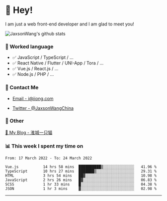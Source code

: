 # 👋 Hey!

I am just a web front-end developer and I am glad to meet you!

![JaxsonWang's github stats](https://github-readme-stats.vercel.app/api?username=JaxsonWang&&show_icons=true&&title_color=1abc9c&&icon_color=1abc9c)


### 📝 Worked language

- ✅ JavaScript / TypeScript / ...
- ✅ React Native / Flutter / UNI-App / Tora / ...
- ✅ Vue.js / React.js / ...
- ✅ Node.js / PHP / ...

### 📮 Contact Me

- [Email - i@iiong.com](mailto:i@iiong.com)

- [Twitter - @JaxsonWangChina](https://twitter.com/JaxsonWangChina)

### 🤪 Other

[📌 My Blog - 淮城一只猫](https://iiong.com)

### 📊 This week I spent my time on

<!--START_SECTION:waka-->

```text
From: 17 March 2022 - To: 24 March 2022

Vue.js           14 hrs 58 mins  ██████████▒░░░░░░░░░░░░░░   41.96 %
TypeScript       10 hrs 27 mins  ███████▒░░░░░░░░░░░░░░░░░   29.31 %
HTML             3 hrs 54 mins   ██▓░░░░░░░░░░░░░░░░░░░░░░   10.98 %
JavaScript       2 hrs 26 mins   █▓░░░░░░░░░░░░░░░░░░░░░░░   06.83 %
SCSS             1 hr 33 mins    █░░░░░░░░░░░░░░░░░░░░░░░░   04.38 %
JSON             1 hr 3 mins     ▓░░░░░░░░░░░░░░░░░░░░░░░░   02.98 %
```

<!--END_SECTION:waka-->

---
